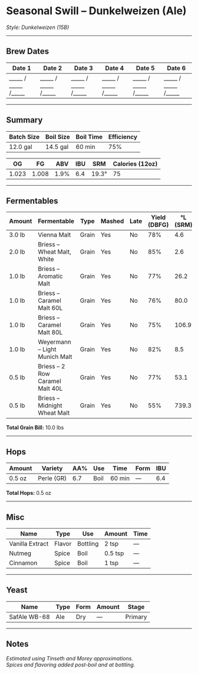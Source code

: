 # Seasonal Swill – Dunkelweizen (Ale)
*Style: Dunkelweizen (15B)*  

---

## Brew Dates
| Date 1 | Date 2 | Date 3 | Date 4 | Date 5 | Date 6 |
|--------|--------|--------|--------|--------|--------|
| _____ / _____ /_____ | _____ / _____ /_____ | _____ / _____ /_____ | _____ / _____ /_____ | _____ / _____ /_____ | _____ / _____ /_____ |  

---

## Summary
| Batch Size | Boil Size | Boil Time | Efficiency |
|-------------|------------|------------|-------------|
| 12.0 gal    | 14.5 gal   | 60 min     | 75%         |

| OG     | FG     | ABV  | IBU | SRM  | Calories (12oz) |
|--------|--------|------|------|------|-----------------|
| 1.023  | 1.008  | 1.9% | 6.4  | 19.3° | 75              |

---

## Fermentables
| Amount  | Fermentable                   | Type  | Mashed | Late | Yield (DBFG) | °L (SRM) |
|----------|-------------------------------|-------|--------|------|---------------|-----------|
| 3.0 lb   | Vienna Malt                   | Grain | Yes    | No   | 78%           | 4.6       |
| 2.0 lb   | Briess – Wheat Malt, White    | Grain | Yes    | No   | 85%           | 2.6       |
| 1.0 lb   | Briess – Aromatic Malt        | Grain | Yes    | No   | 77%           | 26.2      |
| 1.0 lb   | Briess – Caramel Malt 60L     | Grain | Yes    | No   | 76%           | 80.0      |
| 1.0 lb   | Briess – Caramel Malt 80L     | Grain | Yes    | No   | 75%           | 106.9     |
| 1.0 lb   | Weyermann – Light Munich Malt | Grain | Yes    | No   | 82%           | 8.5       |
| 0.5 lb   | Briess – 2 Row Caramel Malt 40L | Grain | Yes | No   | 77%           | 53.1      |
| 0.5 lb   | Briess – Midnight Wheat Malt  | Grain | Yes    | No   | 55%           | 739.3     |

**Total Grain Bill:** 10.0 lbs  

---

## Hops
| Amount | Variety   | AA%  | Use  | Time     | Form   | IBU |
|---------|-----------|------|------|----------|--------|-----|
| 0.5 oz  | Perle (GR) | 6.7  | Boil | 60 min   | —      | 6.4 |

**Total Hops:** 0.5 oz  

---

## Misc
| Name            | Type   | Use       | Amount | Time  |
|-----------------|--------|------------|--------|-------|
| Vanilla Extract | Flavor | Bottling   | 2 tsp  | —     |
| Nutmeg          | Spice  | Boil       | 0.5 tsp | —     |
| Cinnamon        | Spice  | Boil       | 1 tsp  | —     |

---

## Yeast
| Name         | Type | Form | Amount | Stage   |
|---------------|------|------|--------|----------|
| SafAle WB-68  | Ale  | Dry  | —      | Primary  |

---

## Notes
*Estimated using Tinseth and Morey approximations.*  
*Spices and flavoring added post-boil and at bottling.*
